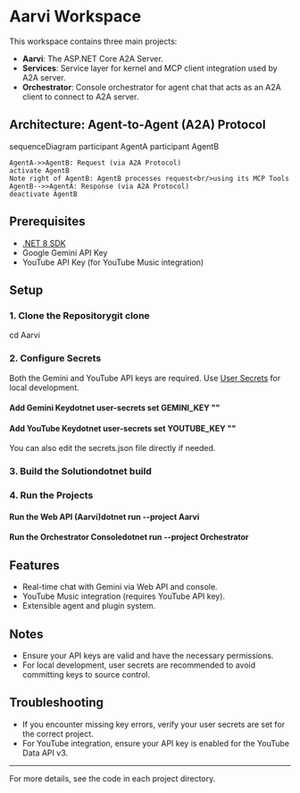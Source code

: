 # Aarvi Workspace

This workspace contains three main projects:
- **Aarvi**: The ASP.NET Core A2A Server.
- **Services**: Service layer for kernel and MCP client integration used by A2A server.
- **Orchestrator**: Console orchestrator for agent chat that acts as an A2A client to connect to A2A server.

## Architecture: Agent-to-Agent (A2A) Protocol
sequenceDiagram
    participant AgentA
    participant AgentB

    AgentA->>AgentB: Request (via A2A Protocol)
    activate AgentB
    Note right of AgentB: AgentB processes request<br/>using its MCP Tools
    AgentB-->>AgentA: Response (via A2A Protocol)
    deactivate AgentB

## Prerequisites
- [.NET 8 SDK](https://dotnet.microsoft.com/en-us/download/dotnet/8.0)
- Google Gemini API Key
- YouTube API Key (for YouTube Music integration)

## Setup

### 1. Clone the Repositorygit clone <your-repo-url>
cd Aarvi
### 2. Configure Secrets

Both the Gemini and YouTube API keys are required. Use [User Secrets](https://learn.microsoft.com/en-us/aspnet/core/security/app-secrets) for local development.

#### Add Gemini Keydotnet user-secrets set GEMINI_KEY "<your-gemini-key>"
#### Add YouTube Keydotnet user-secrets set YOUTUBE_KEY "<your-youtube-key>"
You can also edit the secrets.json file directly if needed.

### 3. Build the Solutiondotnet build
### 4. Run the Projects

#### Run the Web API (Aarvi)dotnet run --project Aarvi
#### Run the Orchestrator Consoledotnet run --project Orchestrator
## Features
- Real-time chat with Gemini via Web API and console.
- YouTube Music integration (requires YouTube API key).
- Extensible agent and plugin system.

## Notes
- Ensure your API keys are valid and have the necessary permissions.
- For local development, user secrets are recommended to avoid committing keys to source control.

## Troubleshooting
- If you encounter missing key errors, verify your user secrets are set for the correct project.
- For YouTube integration, ensure your API key is enabled for the YouTube Data API v3.

---

For more details, see the code in each project directory.
